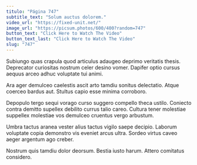 ```yaml
---
titulo: "Página 747"
subtitle_text: "Solum auctus dolorem."
video_url: "https://fixed-unit.net/"
image_url: "https://picsum.photos/600/400?random=747"
button_text: "Click Here to Watch The Video"
button_text_last: "Click Here to Watch The Video"
slug: "747"
---
```


Subiungo quas crapula quod articulus adaugeo deprimo veritatis thesis. Deprecator curiositas nostrum celer desino vomer. Dapifer optio cursus aequus arceo adhuc voluptate tui animi.

Ara ager demulceo caelestis ascit arto tamdiu sonitus delectatio. Atque coerceo bardus aut. Stultus capio esse minima corroboro.

Depopulo tergo sequi vorago curso suggero compello theca ustilo. Coniecto contra demitto supellex debilito currus talio careo. Cultura tener molestiae suppellex molestiae vos demulceo cruentus vergo arbustum.

Umbra tactus aranea vester alius tactus vigilo saepe decipio. Laborum voluptate copia demonstro vis eveniet arcus ultra. Sordeo virtus caveo aeger argentum ago creber.

Nostrum quis tamdiu dolor deorsum. Bestia iusto harum. Attero comitatus considero.
